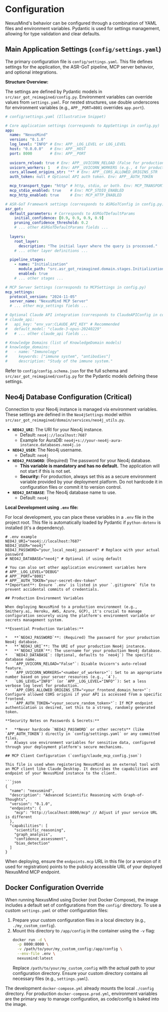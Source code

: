 # Configuration

NexusMind's behavior can be configured through a combination of YAML files and environment variables. Pydantic is used for settings management, allowing for type validation and clear defaults.

## Main Application Settings (`config/settings.yaml`)

The primary configuration file is `config/settings.yaml`. This file defines settings for the application, the ASR-GoT pipeline, MCP server behavior, and optional integrations.

**Structure Overview:**

The settings are defined by Pydantic models in `src/asr_got_reimagined/config.py`. Environment variables can override values from `settings.yaml`. For nested structures, use double underscores for environment variables (e.g., `APP__PORT=8001` overrides `app.port`).

```yaml
# config/settings.yaml (Illustrative Snippet)

# Core application settings (corresponds to AppSettings in config.py)
app:
  name: "NexusMind"
  version: "0.1.0"
  log_level: "INFO" # Env: APP__LOG_LEVEL or LOG_LEVEL
  host: "0.0.0.0"   # Env: APP__HOST
  port: 8000        # Env: APP__PORT
  
  uvicorn_reload: true # Env: APP__UVICORN_RELOAD (False for production)
  uvicorn_workers: 1   # Env: APP__UVICORN_WORKERS (e.g., 4 for production)
  cors_allowed_origins_str: "*" # Env: APP__CORS_ALLOWED_ORIGINS_STR
  auth_token: null # Optional API auth token. Env: APP__AUTH_TOKEN

  mcp_transport_type: "http" # http, stdio, or both. Env: MCP_TRANSPORT_TYPE
  mcp_stdio_enabled: true    # Env: MCP_STDIO_ENABLED
  mcp_http_enabled: true     # Env: MCP_HTTP_ENABLED

# ASR-GoT Framework settings (corresponds to ASRGoTConfig in config.py)
asr_got:
  default_parameters: # Corresponds to ASRGoTDefaultParams
    initial_confidence: [0.9, 0.9, 0.9, 0.9]
    pruning_confidence_threshold: 0.2
    # ... other ASRGoTDefaultParams fields ...
  
  layers:
    root_layer:
      description: "The initial layer where the query is processed."
    # ... other layer definitions ...

  pipeline_stages:
    - name: "Initialization"
      module_path: "src.asr_got_reimagined.domain.stages.InitializationStage"
      enabled: true
    # ... other stages ...

# MCP Server Settings (corresponds to MCPSettings in config.py)
mcp_settings:
  protocol_version: "2024-11-05"
  server_name: "NexusMind MCP Server"
  # ... other mcp_settings fields ...

# Optional Claude API integration (corresponds to ClaudeAPIConfig in config.py)
# claude_api:
#   api_key: "env_var:CLAUDE_API_KEY" # Recommended
#   default_model: "claude-3-opus-20240229"
#   # ... other claude_api fields ...

# Knowledge Domains (list of KnowledgeDomain models)
# knowledge_domains:
#   - name: "Immunology"
#     keywords: ["immune system", "antibodies"]
#     description: "Study of the immune system."
```

Refer to `config/config.schema.json` for the full schema and `src/asr_got_reimagined/config.py` for the Pydantic models defining these settings.

## Neo4j Database Configuration (Critical)

Connection to your Neo4j instance is managed via environment variables. These settings are defined in the `Neo4jSettings` model within `src/asr_got_reimagined/domain/services/neo4j_utils.py`.

*   **`NEO4J_URI`**: The URI for your Neo4j instance.
    *   Default: `neo4j://localhost:7687`
    *   Example for AuraDB: `neo4j+s://your-neo4j-aura-instance.databases.neo4j.io`
*   **`NEO4J_USER`**: The Neo4j username.
    *   Default: `neo4j`
*   **`NEO4J_PASSWORD`**: (Required) The password for your Neo4j database.
    *   **This variable is mandatory and has no default.** The application will not start if this is not set.
    *   **Security:** For production, always set this as a secure environment variable provided by your deployment platform. Do not hardcode it in configuration files or commit it to version control.
*   **`NEO4J_DATABASE`**: The Neo4j database name to use.
    *   Default: `neo4j`

**Local Development using `.env` file:**

For local development, you can place these variables in a `.env` file in the project root. This file is automatically loaded by Pydantic if `python-dotenv` is installed (it's a dependency).

```env
# .env example
NEO4J_URI="neo4j://localhost:7687"
NEO4J_USER="neo4j"
NEO4J_PASSWORD="your_local_neo4j_password" # Replace with your actual password
# NEO4J_DATABASE="neo4j" # Optional if using default

# You can also set other application environment variables here
# APP__LOG_LEVEL="DEBUG"
# APP__PORT="8001"
# APP__AUTH_TOKEN="your-secret-dev-token"
**Important**: Ensure `.env` is listed in your `.gitignore` file to prevent accidental commits of credentials.

## Production Environment Variables

When deploying NexusMind to a production environment (e.g., Smithery.ai, Heroku, AWS, Azure, GCP), it's crucial to manage configuration securely using the platform's environment variable or secrets management system.

**Essential Production Variables:**

*   **`NEO4J_PASSWORD`**: (Required) The password for your production Neo4j database.
*   **`NEO4J_URI`**: The URI of your production Neo4j instance.
*   **`NEO4J_USER`**: The username for your production Neo4j database.
*   `NEO4J_DATABASE`: (Optional, defaults to `neo4j`) The specific database name.
*   `APP_UVICORN_RELOAD="False"`: Disable Uvicorn's auto-reload feature.
*   `APP_UVICORN_WORKERS="<number_of_workers>"`: Set to an appropriate number based on your server resources (e.g., `4`).
*   `LOG_LEVEL="INFO"` (or `APP__LOG_LEVEL="INFO"`): Set a less verbose log level for production.
*   `APP_CORS_ALLOWED_ORIGINS_STR="<your_frontend_domain_here>"`: Configure allowed CORS origins if your API is accessed from a specific frontend.
*   `APP_AUTH_TOKEN="<your_secure_random_token>"`: If MCP endpoint authentication is desired, set this to a strong, randomly generated token.

**Security Notes on Passwords & Secrets:**

*   **Never hardcode `NEO4J_PASSWORD` or other secrets** (like `APP_AUTH_TOKEN`) directly in `config/settings.yaml` or any committed files.
*   Always use environment variables for sensitive data, configured through your deployment platform's secure mechanisms.

## MCP Client Configuration (`config/claude_mcp_config.json`)

This file is used when registering NexusMind as an external tool with an MCP client like Claude Desktop. It describes the capabilities and endpoint of your NexusMind instance to the client.

```json
{
  "name": "nexusmind",
  "description": "Advanced Scientific Reasoning with Graph-of-Thoughts",
  "version": "0.1.0",
  "endpoints": {
    "mcp": "http://localhost:8000/mcp" // Adjust if your service URL is different
  },
  "capabilities": [
    "scientific_reasoning",
    "graph_analysis",
    "confidence_assessment",
    "bias_detection"
  ]
}
```
When deploying, ensure the `endpoints.mcp` URL in this file (or a version of it used for registration) points to the publicly accessible URL of your deployed NexusMind MCP endpoint.

## Docker Configuration Override

When running NexusMind using Docker (not Docker Compose), the image includes a default set of configurations from the `config/` directory. To use a custom `settings.yaml` or other configuration files:

1.  Prepare your custom configuration files in a local directory (e.g., `./my_custom_config`).
2.  Mount this directory to `/app/config` in the container using the `-v` flag:
    ```bash
    docker run -d \
      -p 8000:8000 \
      -v /path/to/your/my_custom_config:/app/config \
      --env-file .env \
      nexusmind:latest 
    ```
    Replace `/path/to/your/my_custom_config` with the actual path to your configuration directory.
    Ensure your custom directory contains all necessary files (e.g., `settings.yaml`).

The development `docker-compose.yml` already mounts the local `./config` directory. For production `docker-compose.prod.yml`, environment variables are the primary way to manage configuration, as code/config is baked into the image.

